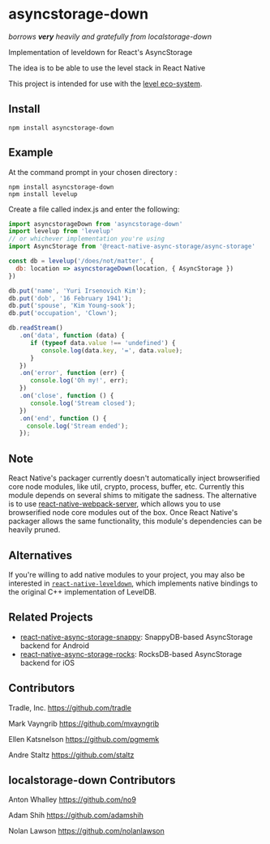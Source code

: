 # asyncstorage-down

_borrows **very** heavily and gratefully from localstorage-down_

Implementation of leveldown for React's AsyncStorage

The idea is to be able to use the level stack in React Native

This project is intended for use with the [level eco-system](https://github.com/level/).

## Install

```
npm install asyncstorage-down
```

## Example

At the command prompt in your chosen directory :

```
npm install asyncstorage-down
npm install levelup
```

Create a file called index.js and enter the following:

```js
import asyncstorageDown from 'asyncstorage-down'
import levelup from 'levelup'
// or whichever implementation you're using
import AsyncStorage from '@react-native-async-storage/async-storage'

const db = levelup('/does/not/matter', {
  db: location => asyncstorageDown(location, { AsyncStorage })
})

db.put('name', 'Yuri Irsenovich Kim');
db.put('dob', '16 February 1941');
db.put('spouse', 'Kim Young-sook');
db.put('occupation', 'Clown');

db.readStream()
   .on('data', function (data) {
      if (typeof data.value !== 'undefined') {
         console.log(data.key, '=', data.value);
      }
   })
   .on('error', function (err) {
      console.log('Oh my!', err);
   })
   .on('close', function () {
      console.log('Stream closed');
   })
   .on('end', function () {
     console.log('Stream ended');
   });
```

## Note

React Native's packager currently doesn't automatically inject browserified core node modules, like util, crypto, process, buffer, etc. Currently this module depends on several shims to mitigate the sadness. The alternative is to use [react-native-webpack-server](https://www.npmjs.org/package/react-native-webpack-server), which allows you to use browserified node core modules out of the box. Once React Native's packager allows the same functionality, this module's dependencies can be heavily pruned.

## Alternatives

If you're willing to add native modules to your project, you may also be interested in [`react-native-leveldown`](https://github.com/andymatuschak/react-native-leveldown), which implements native bindings to the original C++ implementation of LevelDB.

## Related Projects

- [react-native-async-storage-snappy](https://github.com/tradle/react-native-async-storage-snappy): SnappyDB-based AsyncStorage backend for Android
- [react-native-async-storage-rocks](https://github.com/tradle/react-native-async-storage-rocks): RocksDB-based AsyncStorage backend for iOS

## Contributors

Tradle, Inc. https://github.com/tradle

Mark Vayngrib https://github.com/mvayngrib

Ellen Katsnelson https://github.com/pgmemk

Andre Staltz https://github.com/staltz

## localstorage-down Contributors

Anton Whalley https://github.com/no9

Adam Shih https://github.com/adamshih

Nolan Lawson https://github.com/nolanlawson
